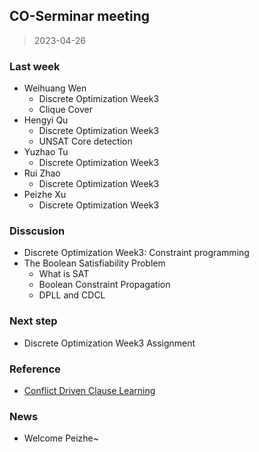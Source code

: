 ## CO-Serminar meeting

> 2023-04-26

### Last week

- Weihuang Wen
  - Discrete Optimization Week3
  - Clique Cover
- Hengyi Qu
  - Discrete Optimization Week3
  - UNSAT Core detection
- Yuzhao Tu
  - Discrete Optimization Week3
- Rui Zhao
  - Discrete Optimization Week3
- Peizhe Xu
  - Discrete Optimization Week3

### Disscusion

- Discrete Optimization Week3: Constraint programming
- The Boolean Satisfiability Problem
  - What is SAT
  - Boolean Constraint Propagation
  - DPLL and CDCL

### Next step

- Discrete Optimization Week3 Assignment

### Reference

- [Conflict Driven Clause Learning](https://cse442-17f.github.io/Conflict-Driven-Clause-Learning/)

### News

- Welcome Peizhe~